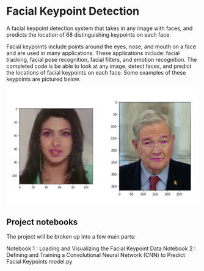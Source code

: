 # Facial Keypoint Detection
A facial keypoint detection system that takes in any image with faces, and predicts the location of 68 distinguishing keypoints on each face.

Facial keypoints include points around the eyes, nose, and mouth on a face and are used in many applications. These applications include: facial tracking, facial pose recognition, facial filters, and emotion recognition. The completed code is be able to look at any image, detect faces, and predict the locations of facial keypoints on each face. Some examples of these keypoints are pictured below.

![Facial keypoints displayed on two images, each of which contains a single face.](images/keypoints_sample.png)

## Project notebooks
The project will be broken up into a few main parts:

Notebook 1 : Loading and Visualizing the Facial Keypoint Data
Notebook 2 : Defining and Training a Convolutional Neural Network (CNN) to Predict Facial Keypoints
model.py
